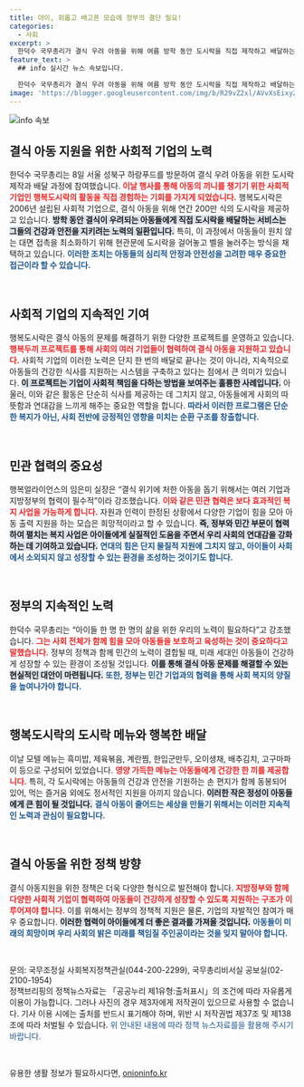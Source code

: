 ```yaml
---
title: 아이, 외롭고 배고픈 모습에 정부의 결단 필요!
categories:
  - 사회
excerpt: >
  한덕수 국무총리가 결식 우려 아동을 위해 여름 방학 동안 도시락을 직접 제작하고 배달하는 활동에 참여했습니다. 취약계층 아이들에게 따뜻한 끼니를 제공하며, 민관협력의 중요성을 강조한 그의 소중한 이야기를 만나보세요!
feature_text: >
  ## info 실시간 뉴스 속보입니다.

  한덕수 국무총리가 결식 우려 아동을 위해 여름 방학 동안 도시락을 직접 제작하고 배달하는 활동에 참여했습니다. 취약계층 아이들에게 따뜻한 끼니를 제공하며, 민관협력의 중요성을 강조한 그의 소중한 이야기를 만나보세요!
image: 'https://blogger.googleusercontent.com/img/b/R29vZ2xl/AVvXsEixyZcFfHzMRdzZMjFBmAUKJYCLCGyLL1o632UiGVXcaFdKo_bkvkuCioo0uUKlGfBVcT3P84aROyZIXSBEx3Aw5nCQ3pTgDom1WDC4m8eifvWiAmWEEVb4x6G_l8C0QH225ldMjyaFvpxGEBGNO37VmDTDMHGhJPq73UglMfDca1-0aw/s1600/blogspot.png'
---
```


<p><img src="https://blogger.googleusercontent.com/img/b/R29vZ2xl/AVvXsEixyZcFfHzMRdzZMjFBmAUKJYCLCGyLL1o632UiGVXcaFdKo_bkvkuCioo0uUKlGfBVcT3P84aROyZIXSBEx3Aw5nCQ3pTgDom1WDC4m8eifvWiAmWEEVb4x6G_l8C0QH225ldMjyaFvpxGEBGNO37VmDTDMHGhJPq73UglMfDca1-0aw/s1600/blogspot.png" alt="info 속보" /></p>

<h2 data-ke-size="size26">결식 아동 지원을 위한 사회적 기업의 노력</h2>

<p data-ke-size="size16">한덕수 국무총리는 8일 서울 성북구 하랑푸드를 방문하여 결식 우려 아동을 위한 도시락 제작과 배달 과정에 참여했습니다. <b><span style="color: #ee2323;">이날 행사를 통해 아동의 끼니를 챙기기 위한 사회적 기업인 행복도시락의 활동을 직접 경험하는 기회를 가지게 되었습니다.</span></b> 행복도시락은 2006년 설립된 사회적 기업으로, 결식 아동을 위해 연간 200만 식의 도시락을 제공하고 있습니다. <b><span style="background-color: #21538527;">방학 동안 결식이 우려되는 아동들에게 직접 도시락을 배달하는 서비스는 그들의 건강과 안전을 지키려는 노력의 일환입니다.</span></b> 특히, 이 과정에서 아동들이 원치 않는 대면 접촉을 최소화하기 위해 현관문에 도시락을 걸어놓고 벨을 눌러주는 방식을 채택하고 있습니다. <b><span style="color: #1a5490;">이러한 조치는 아동들의 심리적 안정과 안전성을 고려한 매우 중요한 접근이라 할 수 있습니다.</span></b></p>

<p data-ke-size="size16">&nbsp;</p>

<h2 data-ke-size="size26">사회적 기업의 지속적인 기여</h2>

<p data-ke-size="size16">행복도시락은 결식 아동의 문제를 해결하기 위한 다양한 프로젝트를 운영하고 있습니다. <b><span style="color: #ee2323;">행복두끼 프로젝트를 통해 사회의 여러 기업들이 협력하여 결식 아동을 지원하고 있습니다.</span></b> 사회적 기업의 이러한 노력은 단지 한 번의 배달로 끝나는 것이 아니라, 지속적으로 아동들의 건강한 식사를 지원하는 시스템을 구축하고 있다는 점에서 큰 의미가 있습니다. <b><span style="background-color: #21538527;">이 프로젝트는 기업이 사회적 책임을 다하는 방법을 보여주는 훌륭한 사례입니다.</span></b> 아울러, 이와 같은 활동은 단순히 식사를 제공하는 데 그치지 않고, 아동들에게 사회의 따뜻함과 연대감을 느끼게 해주는 중요한 역할을 합니다. <b><span style="color: #1a5490;">따라서 이러한 프로그램은 단순한 복지가 아닌, 사회 전반에 긍정적인 영향을 미치는 순환 구조를 창출합니다.</span></b></p>

<p data-ke-size="size16">&nbsp;</p>

<h2 data-ke-size="size26">민관 협력의 중요성</h2>

<p data-ke-size="size16">행복얼라이언스의 임은미 실장은 “결식 위기에 처한 아동을 돕기 위해서는 여러 기업과 지방정부의 협력이 필수적”이라 강조했습니다. <b><span style="color: #ee2323;">이와 같은 민관 협력은 보다 효과적인 복지 사업을 가능하게 합니다.</span></b> 자원과 인력이 한정된 상황에서 다양한 기업이 힘을 모아 아동 출력 지원을 하는 모습은 희망적이라고 할 수 있습니다. <b><span style="background-color: #21538527;">즉, 정부와 민간 부문이 협력하여 펼치는 복지 사업은 아이들에게 실질적인 도움을 주면서 우리 사회의 연대감을 강화하는 데 기여하고 있습니다.</span></b> <b><span style="color: #1a5490;">연대의 힘은 단지 물질적 지원에 그치지 않고, 아이들이 사회에서 소외되지 않고 성장할 수 있는 환경을 조성하는 것이기도 합니다.</span></b></p>

<p data-ke-size="size16">&nbsp;</p>

<h2 data-ke-size="size26">정부의 지속적인 노력</h2>

<p data-ke-size="size16">한덕수 국무총리는 “아이들 한 명 한 명의 삶을 위한 우리의 노력이 필요하다”고 강조했습니다. <b><span style="color: #ee2323;">그는 사회 전체가 함께 힘을 모아 아동들을 보호하고 육성하는 것이 중요하다고 말했습니다.</span></b> 정부의 정책과 함께 민간의 노력이 결합될 때, 미래 세대인 아동들이 건강하게 성장할 수 있는 환경이 조성될 것입니다. <b><span style="background-color: #21538527;">이를 통해 결식 아동 문제를 해결할 수 있는 현실적인 대안이 마련됩니다.</span></b> <b><span style="color: #1a5490;">또한, 정부는 민간 기업과의 협력을 통해 사회 복지의 양질을 높여나가야 합니다.</span></b></p>

<p data-ke-size="size16">&nbsp;</p>

<h2 data-ke-size="size26">행복도시락의 도시락 메뉴와 행복한 배달</h2>

<p data-ke-size="size16">이날 모텔 메뉴는 흑미밥, 제육볶음, 계란찜, 한입군만두, 오이생채, 배추김치, 고구마파이 등으로 구성되어 있었습니다. <b><span style="color: #ee2323;">영양 가득한 메뉴는 아동들에게 건강한 한 끼를 제공합니다.</span></b> 특히, 각 도시락에는 아동들의 건강과 안전을 기원하는 손 편지가 함께 동봉되어 있어, 먹는 즐거움 외에도 정서적인 지원을 아끼지 않습니다. <b><span style="background-color: #21538527;">이러한 작은 정성이 아동들에게 큰 힘이 될 것입니다.</span></b> <b><span style="color: #1a5490;">결식 아동이 줄어드는 세상을 만들기 위해서는 이러한 지속적인 노력과 관심이 필요합니다.</span></b></p>

<p data-ke-size="size16">&nbsp;</p>

<h2 data-ke-size="size26">결식 아동을 위한 정책 방향</h2>

<p data-ke-size="size16">결식 아동지원을 위한 정책은 더욱 다양한 형식으로 발전해야 합니다. <b><span style="color: #ee2323;">지방정부와 함께 다양한 사회적 기업이 협력하여 아동들이 건강하게 성장할 수 있도록 지원하는 구조가 이루어져야 합니다.</span></b> 이를 위해서는 정부의 정책적 지원은 물론, 기업의 자발적인 참여가 매우 중요합니다. <b><span style="background-color: #21538527;">이러한 협력이 아이들에게 더 좋은 결과를 가져올 것입니다.</span></b> <b><span style="color: #1a5490;">아동들이 미래의 희망이며 우리 사회의 밝은 미래를 책임질 주인공이라는 것을 잊지 말아야 합니다.</span></b></p>

<p data-ke-size="size16">&nbsp;</p>

<p data-ke-size="size16">문의: 국무조정실 사회복지정책관실(044-200-2299), 국무총리비서실 공보실(02-2100-1954)<br>정책브리핑의 정책뉴스자료는 「공공누리 제1유형:출처표시」의 조건에 따라 자유롭게 이용이 가능합니다. 그러나 사진의 경우 제3자에게 저작권이 있으므로 사용할 수 없습니다. 기사 이용 시에는 출처를 반드시 표기해야 하며, 위반 시 저작권법 제37조 및 제138조에 따라 처벌될 수 있습니다. <span style="color: #1a5490;">위 안내된 내용에 따라 정책 뉴스자료를을 활용해 주시기 바랍니다.</span></p>

<p data-ke-size="size16">&nbsp;</p>
유용한 생활 정보가 필요하시다면, <a href="https://onioninfo.kr" rel="dofollow">onioninfo.kr</a>


